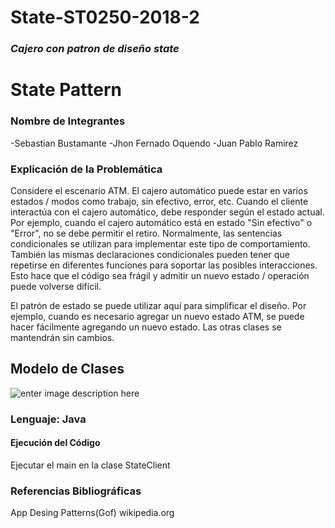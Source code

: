 # State-ST0250-2018-2
### *Cajero con patron de diseño state*
# State Pattern

### Nombre de Integrantes
-Sebastian Bustamante
-Jhon Fernado Oquendo
-Juan Pablo Ramirez

### Explicación de la Problemática
Considere el escenario ATM. El cajero automático puede estar en varios estados / modos como trabajo, sin efectivo, error, etc. Cuando el cliente interactúa con el cajero automático, debe responder según el estado actual. Por ejemplo, cuando el cajero automático está en estado "Sin efectivo" o "Error", no se debe permitir el retiro. Normalmente, las sentencias condicionales se utilizan para implementar este tipo de comportamiento. También las mismas declaraciones condicionales pueden tener que repetirse en diferentes funciones para soportar las posibles interacciones. Esto hace que el código sea frágil y admitir un nuevo estado / operación puede volverse difícil.

El patrón de estado se puede utilizar aquí para simplificar el diseño. Por ejemplo, cuando es necesario agregar un nuevo estado ATM, se puede hacer fácilmente agregando un nuevo estado. Las otras clases se mantendrán sin cambios.
## Modelo de Clases
![enter image description here](https://lh3.googleusercontent.com/TE7BF868Ia1enpSzfbGjJOyYa473p8WutJvpJ0yoMlt6e8N3ddCvVcATCQYXTWxEZIr6Rp3UNZcf)
### Lenguaje:   Java

#### Ejecución del Código
Ejecutar el main en la clase StateClient
### Referencias Bibliográficas
App Desing Patterns(Gof)
wikipedia.org
